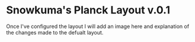 # Snowkuma's Planck Layout  v.0.1

Once I've configured the layout I will add an image here and explanation of the
changes made to the defualt layout.
